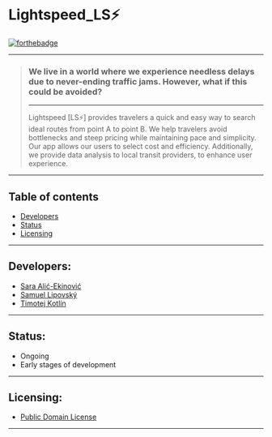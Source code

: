 # Lightspeed_LS⚡
[![forthebadge](https://forthebadge.com/images/badges/built-with-love.svg)](https://media.tenor.com/AkNak8NFhbMAAAAj/beating-heart.gif)

---

> ### We live in a world where we experience needless delays due to never-ending traffic jams. However, what if this could be avoided?
> 
> ---
> 
> Lightspeed [LS⚡] provides travelers a quick and easy way to search ideal routes from point A to point B. We help travelers avoid bottlenecks and steep pricing while maintaining pace and simplicity. Our app allows our users to select cost and efficiency. Additionally, we provide data analysis to local transit providers, to enhance user experience.

---

## Table of contents
- [Developers](#developers)
- [Status](#status)
- [Licensing](#licensing)

---

## Developers:
- [Sara Alić-Ekinović](https://is.cuni.cz/studium/kdojekdo/index.php?id=3cc50146043f2df7ad0f50fb51f5ed9d&tid=&do=hledani&koho=s&fakulta=11320&prijmeni=Ali%C4%87-Ekinovi%C4%87&ch_prijmeni=0&jmeno=Sara&login=&sidos=&r_zacatek=Z&ch_diakritika=0&ch_translit=0&sustav=&stupr_mode=text&stupr=&sobor_mode=text&sims_mode=text&predm=&rozvrh=&rozvrh_stud=&sdruh=&svyjazyk=&pocet=50&vyhledej=Vyhledej)
- [Samuel Lipovský](https://is.cuni.cz/studium/kdojekdo/index.php?id=3cc50146043f2df7ad0f50fb51f5ed9d&tid=&do=hledani&koho=s&fakulta=11320&prijmeni=Lipovsk%C3%BD&ch_prijmeni=0&jmeno=Samuel&login=&sidos=&r_zacatek=Z&ch_diakritika=0&ch_translit=0&sustav=&stupr_mode=text&stupr=&sobor_mode=text&sims_mode=text&predm=&rozvrh=&rozvrh_stud=&sdruh=&svyjazyk=&pocet=50&vyhledej=Vyhledej)
- [Timotej Kotlín](https://is.cuni.cz/studium/kdojekdo/index.php?id=3cc50146043f2df7ad0f50fb51f5ed9d&tid=1&do=detail&si=789479)

---

## Status:
- Ongoing
- Early stages of development

---

## Licensing:
- [Public Domain License](https://wiki.creativecommons.org/wiki/public_domain)

---



